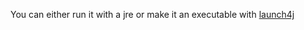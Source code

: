 You can either run it with a jre or make it an executable with <a href="https://launch4j.sourceforge.net/">launch4j</a>
